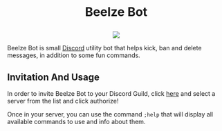 
# <p align="center">Beelze Bot</p>


<p align="center">
  <img src="https://top.gg/api/widget/status/313356923854520330.svg />
  <img src="https://top.gg/api/widget/servers/700119467295768576.svg />
 </p>

Beelze Bot is small [Discord](https://discord.com/) utility bot that helps kick, ban and delete messages, in addition to some fun commands.

## Invitation And Usage
In order to invite Beelze Bot to your Discord Guild, click [here](https://discord.com/api/oauth2/authorize?client_id=700119467295768576&permissions=1077013575&scope=bot) and select a server from the list and click authorize!

Once in your server, you can use the command `;help` that will display all available commands to use and info about them.
